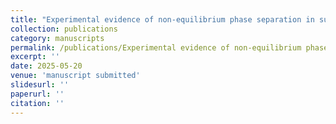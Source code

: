 ```yaml
---
title: "Experimental evidence of non-equilibrium phase separation in supercritical fluids"
collection: publications
category: manuscripts
permalink: /publications/Experimental evidence of non-equilibrium phase separation in supercritical fluids
excerpt: ''
date: 2025-05-20
venue: 'manuscript submitted'
slidesurl: ''
paperurl: ''
citation: ''
---
```

